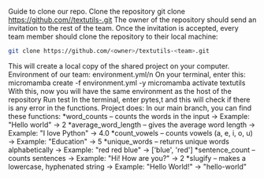 Guide to clone our repo. 
Clone the repository
git clone [https://github.com/<owner>/textutils-<team>.git](https://github.com/MatteoGuardamagna4/textutils-team13)
The owner of the repository should send an invitation to the rest of the team. Once the invitation is accepted, every team member should clone the repository to their local machine:
   ```bash
   git clone https://github.com/<owner>/textutils-<team>.git
   ```
   This will create a local copy of the shared project on your computer.
Environment of our team: environment.yml/n
On your terminal, enter this:
micromamba create -f environment.yml -y
micromamba activate textutils
With this, now you will have the same environment as the host of the repository
Run test
In the terminal, enter pytes,t and this will check if there is any error in the functions.
Project does:
In our main branch, you can find these functions:
*word_counts – counts the words in the input → Example: "Hello world" → 2
*average_word_length – gives the average word length → Example: "I love Python" → 4.0
*count_vowels – counts vowels (a, e, i, o, u) → Example: "Education" → 5
*unique_words – returns unique words alphabetically → Example: "red red blue" → ['blue', 'red']
*sentence_count – counts sentences → Example: "Hi! How are you?" → 2
*slugify – makes a lowercase, hyphenated string → Example: "Hello World!" → "hello-world" 

